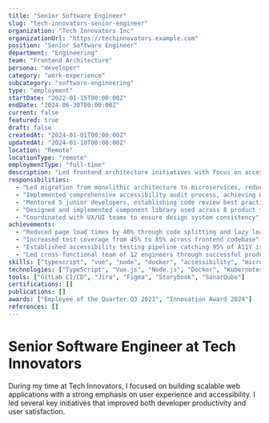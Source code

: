 ```yaml
---
title: "Senior Software Engineer"
slug: "tech-innovators-senior-engineer"
organization: "Tech Innovators Inc"
organizationUrl: "https://techinnovators.example.com"
position: "Senior Software Engineer"
department: "Engineering"
team: "Frontend Architecture"
persona: "developer"
category: "work-experience" 
subcategory: "software-engineering"
type: "employment"
startDate: "2022-01-15T00:00:00Z"
endDate: "2024-06-30T00:00:00Z"
current: false
featured: true
draft: false
createdAt: "2024-01-01T00:00:00Z"
updatedAt: "2024-01-10T00:00:00Z"
location: "Remote"
locationType: "remote"
employmentType: "full-time"
description: "Led frontend architecture initiatives with focus on accessibility, performance, and developer experience."
responsibilities:
  - "Led migration from monolithic architecture to microservices, reducing deployment time by 60%"
  - "Implemented comprehensive accessibility audit process, achieving WCAG AA compliance"
  - "Mentored 5 junior developers, establishing code review best practices"
  - "Designed and implemented component library used across 8 product teams"
  - "Coordinated with UX/UI teams to ensure design system consistency"
achievements:
  - "Reduced page load times by 40% through code splitting and lazy loading optimization"
  - "Increased test coverage from 45% to 85% across frontend codebase"
  - "Established accessibility testing pipeline catching 95% of A11Y issues pre-deployment"
  - "Led cross-functional team of 12 engineers through successful product launch"
skills: ["typescript", "vue", "node", "docker", "accessibility", "microservices", "testing", "mentoring"]
technologies: ["TypeScript", "Vue.js", "Node.js", "Docker", "Kubernetes", "Jest", "Cypress", "Webpack"]
tools: ["GitLab CI/CD", "Jira", "Figma", "Storybook", "SonarQube"]
certifications: []
publications: []
awards: ["Employee of the Quarter Q3 2023", "Innovation Award 2024"]
references: []
---
```


# Senior Software Engineer at Tech Innovators

During my time at Tech Innovators, I focused on building scalable web applications with a strong emphasis on user experience and accessibility. I led several key initiatives that improved both developer productivity and user satisfaction.